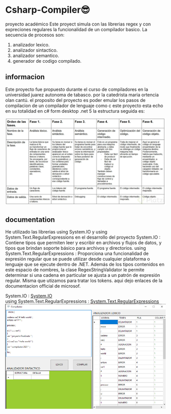 # Csharp-Compiler😎
proyecto académico
Este proyect  simula  con las librerias  regex y con expreciones regulares la funcionalidad de un compilador basico.
La secuencia de procesos son:
1) analizador lexico.
2) analizador sintactico.
3) analizador semantico.
4) generador de codigo compilado.

<h2>informacion</h2>
<p>
Este proyecto fue propuesto durante el curso de compiladores en la universidad juarez autonoma de tabasco.
por la catedrista maria ortencia olan cantú. el proposito del proyecto es poder emular los pasos de compilacion
de un compilador de lenguaje como c este proyecto esta echo en su totalidad en c# form desktop .net 5 la estructura seguida es:
</p>
<img src="./fases del analiazdor.png" alt="fases_del_compilador.png"/>

<h2>documentation</h2>
<p>
He utilizado las librerias using System.IO y using System.Text.RegularExpressions en el desarrollo del proyecto
System.IO :
Contiene tipos que permiten leer y escribir en archivos y flujos de datos, y tipos que brindan soporte básico para archivos y directorios.
using System.Text.RegularExpressions :
Proporciona una funcionalidad de expresión regular que se puede utilizar desde cualquier plataforma o lenguaje que se ejecute dentro de .NET. 
Además de los tipos contenidos en este espacio de nombres, la clase RegexStringValidator le permite determinar si una cadena en particular 
se ajusta a un patrón de expresión regular. Misma que utizamos para tratar los tokens.
aqui dejo enlaces de la documentacion official de microsof.
</p>
  System.IO :
  <a href="https://docs.microsoft.com/en-us/dotnet/api/system.io?view=net-5.0">System.IO</a> <br/>
  using System.Text.RegularExpressions :
  <a href="https://docs.microsoft.com/en-us/dotnet/api/system.text.regularexpressions?view=net-5.0">System.Text.RegularExpressions</a>
<img src="./Captura de pantalla (245).png" alt="Compilador.png"/>
  
